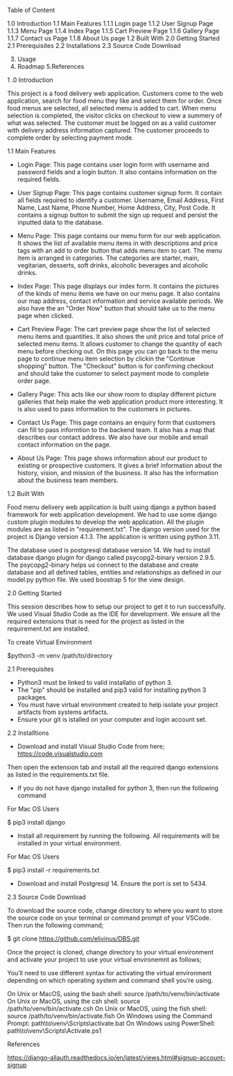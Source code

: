 Table of Content

1.0 Introduction
    1.1 Main Features
        1.1.1 Login page
        1.1.2 User Signup Page
        1.1.3 Menu Page
        1.1.4 Index Page
        1.1.5 Cart Preview Page
        1.1.6 Gallery Page
        1.1.7 Contact us Page
        1.1.8 About Us page
    1.2 Built With
2.0 Getting Started
    2.1 Prerequisites
    2.2 Installations
    2.3 Source Code Download

3. Usage
4. Roadmap
5.References


1 .0 Introduction

This project is a food delivery web application. Customers come to the web application, search for food menu they like and select them for order. Once food menus are selected, all selected menu is added to cart. When menu selection is completed, the visitor clicks on checkout to view a summery of what was selected. The customer must be logged on as a valid customer with delivery address information captured. The customer proceeds to complete order by selecting payment mode.

1.1 Main Features

- Login Page: 
This page contains user login form with username and password fields and a login button. It also contains information on the required fields.

- User Signup Page:
 This page contains customer signup form. It contain all fields required to identify a customer. Username, Email Address, First Name, Last Name, Phone Number, Home Address, City, Post Code. It contains a signup button to submit the sign up request and persist the inputted data to the database.

- Menu Page: 
This page contains our menu form for our web application. It shows the list of available menu items in with descriptions and price tags with an add to order button that adds menu item to cart. The menu item is arranged in categories. The categories are starter, main, vegitarian, desserts, soft drinks, alcoholic beverages and alcoholic drinks.

- Index Page:
This page displays our index form. It contains the pictures of the kinds of menu items we have on our menu page. It also contains our map address, contact information and service available periods. We also have the an "Order Now" button that should take us to the menu page when clicked.

- Cart Preview Page:
The cart preview page show the list of selected menu items and quantities. It also shows the unit price and total price of selected menu items. It allows customer to change the quantity of each menu before checking out. On this page you can go back to the menu page to continue menu item selection by clickin the "Continue shopping" button. The "Checkout" button is for confirming checkout and should take the customer to select payment mode to complete order page. 

- Gallery Page:
This acts like our show room to display different picture galleries that help make the web application product more interesting. It is also used to pass information to the customers in pictures.

- Contact Us Page:
This page contains an enquiry form that customers can fill to pass informtion to the backend team. It also has a map that describes our contact address. We also have our mobile and email contact information on the page.

- About Us Page:
This page shows information about our product to existing or prospective customers. It gives a brief information about the history, vision, and mission of the business. It also has the information about the business team members.


1.2 Built With

Food menu delivery web application is built using django a python based framework for web application development. We had to use some django custom plugin modules to develop the web application. All the plugin modules are as listed in "requirement.txt". The django version used for the project is Django version 4.1.3. The application is written using python 3.11.

The database used is postgresql database version 14. We had to install database django plugin for django called psycopg2-binary version 2.9.5. The psycopg2-binary helps us connect to the database and create database and all defined tables, entities and relationships as defined in our model.py python file. We used boostrap 5 for the view design.


2.0 Getting Started

This session describes how to setup our project to get it to run successfully. We used Visual Studio Code as the IDE for development. We ensure all the required extensions that is need for the project as listed in the requirement.txt are installed.

To create Virtual Environment

$python3 -m venv /path/to/directory

2.1 Prerequisites

- Python3 must be linked to valid installatio of python 3. 
- The "pip" should be installed and pip3 valid for installing python 3 packages.
- You must have virtual environment created to help isolate your project artifacts from systems artifacts. 
- Ensure your git is istalled on your computer and login account set.

2.2 Installtions

- Download and install Visual Studio Code from here; https://code.visualstudio.com

Then open the extension tab and install all the required django extensions as listed in the requirements.txt file.

- If you do not have django installed for python 3, then run the following command

For Mac OS Users

$ pip3 install django

- Install all requirement by running the following. All requirements will be installed in your virtual environment.

For Mac OS Users

$ pip3 install -r requirements.txt

- Download and install Postgresql 14. Ensure the port is set to 5434.

2.3 Source Code Download

To download the source code, change directory to where you want to store the source code on your terminal or command prompt of your VSCode. Then run the following command;

$ git clone https://github.com/elivinus/DBS.git

Once the project is cloned, change directory to your virtual environment and activate your project to use your virtual environemnt as follows;

You’ll need to use different syntax for activating the virtual environment depending on which operating system and command shell you’re using.

On Unix or MacOS, using the bash shell: source /path/to/venv/bin/activate
On Unix or MacOS, using the csh shell: source /path/to/venv/bin/activate.csh
On Unix or MacOS, using the fish shell: source /path/to/venv/bin/activate.fish
On Windows using the Command Prompt: path\to\venv\Scripts\activate.bat
On Windows using PowerShell: path\to\venv\Scripts\Activate.ps1



References

https://django-allauth.readthedocs.io/en/latest/views.html#signup-account-signup
